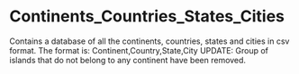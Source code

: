 # Continents_Countries_States_Cities
Contains a database of all the continents, countries, states and cities in csv format.
The format is: Continent,Country,State,City
UPDATE: Group of islands that do not belong to any continent have been removed.
